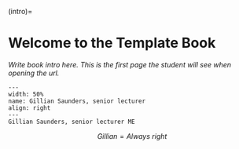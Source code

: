 (intro)=
# Welcome to the Template Book

_Write book intro here. This is the first page the student will see when opening the url._


``` {figure} figures/GillianMEdocent.jpeg
---
width: 50%
name: Gillian Saunders, senior lecturer
align: right
---
Gillian Saunders, senior lecturer ME
```

$$ Gillian = Always \ right $$
